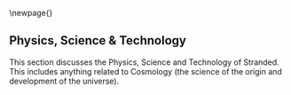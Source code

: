 \newpage{}

## Physics, Science & Technology

This section discusses the Physics, Science and Technology of Stranded. This includes anything related to Cosmology (the science of the origin and development of the universe).

<!--

### Science & Technology -->
